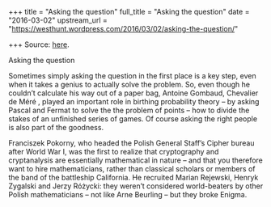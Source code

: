 +++
title = "Asking the question"
full_title = "Asking the question"
date = "2016-03-02"
upstream_url = "https://westhunt.wordpress.com/2016/03/02/asking-the-question/"

+++
Source: [here](https://westhunt.wordpress.com/2016/03/02/asking-the-question/).

Asking the question

Sometimes simply asking the question in the first place is a key step,
even when it takes a genius to actually solve the problem. So, even
though he couldn’t calculate his way out of a paper bag, Antoine
Gombaud, Chevalier de Méré , played an important role in birthing
probability theory – by asking Pascal and Fermat to solve the the
problem of points – how to divide the stakes of an unfinished series of
games. Of course asking the right people is also part of the goodness.

Franciszek Pokorny, who headed the Polish General Staff’s Cipher bureau
after World War I, was the first to realize that cryptography and
cryptanalysis are essentially mathematical in nature – and that you
therefore want to hire mathematicians, rather than classical scholars or
members of the band of the battleship California. He recruited Marian
Rejewski, Henryk Zygalski and Jerzy Różycki: they weren’t considered
world-beaters by other Polish mathematicians – not like Arne Beurling –
but they broke Enigma.

